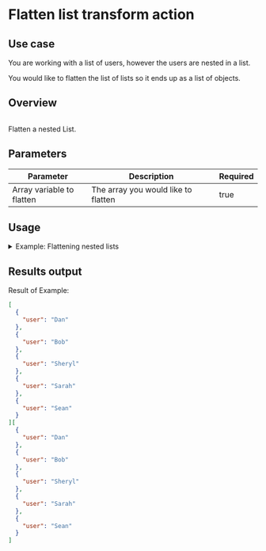# Flatten list transform action

## Use case

You are working with a list of users, however the users are nested in a list.

You would like to flatten the list of lists so it ends up as a list of objects.

## Overview

<figure><img src="../../../../.gitbook/assets/Screenshot 2025-04-18 at 2.40.56 PM.png" alt=""><figcaption></figcaption></figure>

Flatten a nested List.

## Parameters

<table><thead><tr><th width="217">Parameter</th><th width="417.3333333333333">Description</th><th data-type="checkbox">Required</th></tr></thead><tbody><tr><td>Array variable to flatten</td><td>The array you would like to flatten</td><td>true</td></tr></tbody></table>

## Usage

<details>

<summary>Example: Flattening nested lists</summary>

Input:

**Array variable to flatten:**

```json
[
    [
        {
            "user": "Dan"
        }
    ]
],
[
    [
        {
            "user": "Bob"
        }
    ]
],
[
    [
        {
            "user": "Sheryl"
        }
    ]
],
[
    [
        {
            "user": "Sarah"
        }
    ]
],
[
    [
        {
            "user": "Sean"
        }
    ]
]
```

</details>

## Results output

Result of Example:

```json
[
  {
    "user": "Dan"
  },
  {
    "user": "Bob"
  },
  {
    "user": "Sheryl"
  },
  {
    "user": "Sarah"
  },
  {
    "user": "Sean"
  }
][
  {
    "user": "Dan"
  },
  {
    "user": "Bob"
  },
  {
    "user": "Sheryl"
  },
  {
    "user": "Sarah"
  },
  {
    "user": "Sean"
  }
]
```
